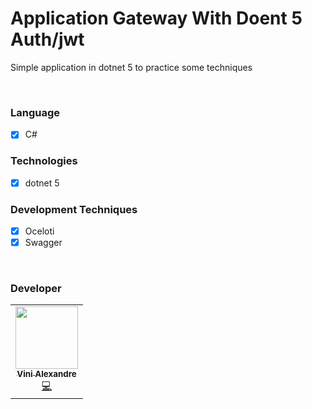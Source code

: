 <div align="left">
<h1>Application Gateway With Doent 5 Auth/jwt</h1>

<p>Simple application in dotnet 5 to practice some techniques</p>
<br>
</div>

### Language

- [x] C#

### Technologies

- [x] dotnet 5

### Development Techniques

- [x] Oceloti
- [x] Swagger

<br>

### Developer

<table>
  <tr>
    <td align="center"><a href="https://github.com/vinialexandre"><img src="https://github.com/vinialexandre.png" width="100px;" alt=""/><br /><sub><b>Vini Alexandre</b></sub></a><br /><a href="https://github.com/testing-library/react-testing-library/commits?author=marcosvega91" title="Code">💻</a></td>
  </tr>
</table>
